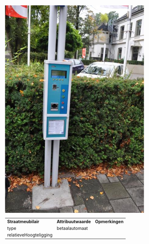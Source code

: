 ![](media/27a9bc5cd43e15facd89a09a32ebb5ea194bbe62.jpg)

|                        |                     |                 |
|------------------------|---------------------|-----------------|
| **Straatmeubilair**    | **Attribuutwaarde** | **Opmerkingen** |
| type                   | betaalautomaat      |                 |
| relatieveHoogteligging |                     |                 |
